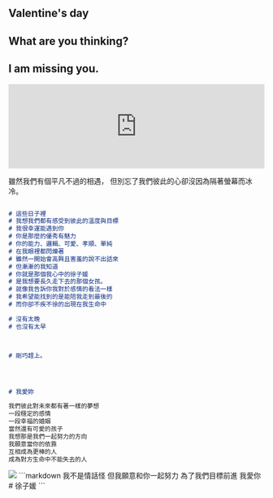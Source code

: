 ## Valentine's day



## What are you thinking?

## I am missing you.

<iframe width="100%" height="166" scrolling="no" frameborder="no" allow="autoplay" src="https://w.soundcloud.com/player/?url=https%3A//api.soundcloud.com/tracks/574831149&color=%23ff5500&auto_play=true&hide_related=false&show_comments=true&show_user=true&show_reposts=false&show_teaser=true"></iframe>




雖然我們有個平凡不過的相遇，
但別忘了我們彼此的心卻沒因為隔著螢幕而冰冷。




```markdown

# 這些日子裡
# 我想我們都有感受到彼此的溫度與目標
# 我很幸運能遇到你
# 你是那麼的優秀有魅力
# 你的能力、邏輯、可愛、孝順、單純
# 在我眼裡都閃爍著
# 雖然一開始會高興且害羞的說不出話來
# 但漸漸的我知道
# 你就是那個我心中的徐子媛
# 是我想要長久走下去的那個女孩。
# 就像我告訴你我對於感情的看法一樣
# 我希望能找到的是能陪我走到最後的
# 而你卻不疾不徐的出現在我生命中

# 沒有太晚
# 也沒有太早



# 剛巧趕上。




# 我愛妳

我們彼此對未來都有著一樣的夢想
一段穩定的感情
一段幸福的婚姻
當然還有可愛的孩子
我想那是我們一起努力的方向
我願意當你的依靠
互相成為更棒的人
成為對方生命中不能失去的人

```
<img src ="https://i.imgur.com/Dd5M82L.jpg">
```markdown
我不是情話怪
但我願意和你一起努力
為了我們目標前進
我愛你
# 徐子媛
```

